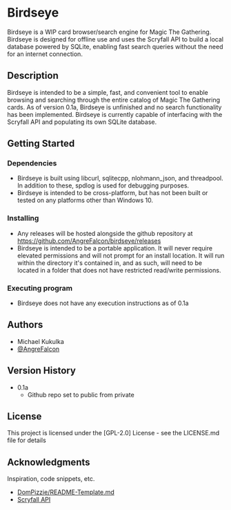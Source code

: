 # Birdseye

Birdseye is a WIP card browser/search engine for Magic The Gathering. Birdseye is designed for offline use and uses the Scryfall API to build a local database powered by SQLite, enabling fast search queries without the need for an internet connection.

## Description

Birdseye is intended to be a simple, fast, and convenient tool to enable browsing and searching through the entire catalog of Magic The Gathering cards. As of version 0.1a, Birdseye is unfinished and no search functionality has been implemented. Birdseye is currently capable of interfacing with the Scryfall API and populating its own SQLite database. 

## Getting Started

### Dependencies

* Birdseye is built using libcurl, sqlitecpp, nlohmann_json, and threadpool. In addition to these, spdlog is used for debugging purposes.
* Birdseye is intended to be cross-platform, but has not been built or tested on any platforms other than Windows 10.

### Installing

* Any releases will be hosted alongside the github repository at https://github.com/AngreFalcon/birdseye/releases
* Birdseye is intended to be a portable application. It will never require elevated permissions and will not prompt for an install location. It will run within the directory it's contained in, and as such, will need to be located in a folder that does not have restricted read/write permissions.

### Executing program

* Birdseye does not have any execution instructions as of 0.1a

## Authors

* Michael Kukulka
* [@AngreFalcon](https://github.com/AngreFalcon)

## Version History

* 0.1a
    * Github repo set to public from private

## License

This project is licensed under the [GPL-2.0] License - see the LICENSE.md file for details

## Acknowledgments

Inspiration, code snippets, etc.
* [DomPizzie/README-Template.md](https://gist.github.com/DomPizzie/7a5ff55ffa9081f2de27c315f5018afc)
* [Scryfall API](https://scryfall.com/docs/api)